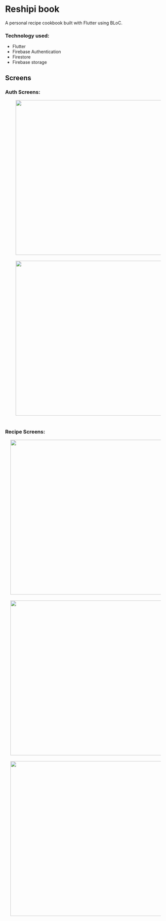 # Reshipi book
A personal recipe cookbook built with Flutter using BLoC.

### Technology used:
- Flutter
- Firebase Authentication
- Firestore
- Firebase storage

## Screens
### Auth Screens:

<pre float="center">
    <img src="https://user-images.githubusercontent.com/26033335/194843041-b1fb2723-58dc-4aab-a9ae-5707759e5338.jpg" height="500">  <img src="https://user-images.githubusercontent.com/26033335/194843046-4a13c8c8-9380-4a5f-83ca-2e1c3ff6d29d.jpg" height="500">
    
    <img src="https://user-images.githubusercontent.com/26033335/194843051-7858cfa3-f2cf-4c7b-ae7c-3456bf92fa1c.jpg" height="500">  <img src="https://user-images.githubusercontent.com/26033335/194843055-5fad3d23-ac48-461d-8df5-12bda45fae2d.jpg" height="500">
    
</pre>

### Recipe Screens:

<pre float="center">
  <img src="https://user-images.githubusercontent.com/26033335/194843059-8498c89d-2217-420c-9639-f70c923f0e58.jpg" height="500">  <img src="https://user-images.githubusercontent.com/26033335/194843064-5c7c7d28-6eb2-40dd-882e-66e7c9509a62.jpg" height="500">  <img src="https://user-images.githubusercontent.com/26033335/194843087-71be4d47-9198-48e5-a485-c1a7405e46bd.jpg" height="500"> 
  
  <img src="https://user-images.githubusercontent.com/26033335/194843068-71cdefb7-d002-4451-b03d-424f6a2aaaeb.jpg" height="500">  <img src="https://user-images.githubusercontent.com/26033335/194843078-726f51df-b6ce-46d8-a3de-d974c25736c9.jpg" height="500">  <img src="https://user-images.githubusercontent.com/26033335/194843073-e69a0c50-8914-4ebd-a8e8-e7fea8ab8c51.jpg" height="500">

  <img src="https://user-images.githubusercontent.com/26033335/194843085-127b78d4-eb2b-46d6-bc72-2352c84364bb.jpg" height="500">  <img src="https://user-images.githubusercontent.com/26033335/194843070-84513811-67ff-43ab-aa2e-526c08facaa1.jpg" height="500">  <img src="https://user-images.githubusercontent.com/26033335/194849203-94a8a219-fc3c-4588-8f89-65717e2dd30c.gif" height="500">
</pre>

